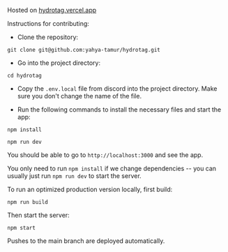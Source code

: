 Hosted on [hydrotag.vercel.app](https://hydrotag.vercel.app/)

Instructions for contributing:

* Clone the repository:

```git clone git@github.com:yahya-tamur/hydrotag.git```

* Go into the project directory:

```cd hydrotag```

* Copy the `.env.local` file from discord into the project directory. Make sure
  you don't change the name of the file.

*  Run the following commands to install the necessary files and start the app:

```npm install```

```npm run dev```

You should be able to go to `http://localhost:3000` and see the
app.

You only need to run `npm install` if we change dependencies -- you can
usually just run `npm run dev` to start the server.

To run an optimized
production version locally, first build:

```npm run build```

Then start the server:

```npm start```

Pushes to the main branch are deployed automatically.
